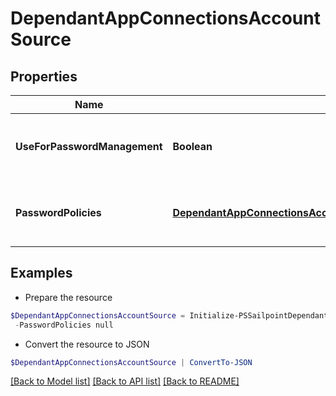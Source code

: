# DependantAppConnectionsAccountSource
## Properties

Name | Type | Description | Notes
------------ | ------------- | ------------- | -------------
**UseForPasswordManagement** | **Boolean** | Use this Account Source for password management | [optional] [default to $false]
**PasswordPolicies** | [**DependantAppConnectionsAccountSourcePasswordPoliciesInner[]**](DependantAppConnectionsAccountSourcePasswordPoliciesInner.md) | A list of Password Policies for this Account Source | [optional] 

## Examples

- Prepare the resource
```powershell
$DependantAppConnectionsAccountSource = Initialize-PSSailpointDependantAppConnectionsAccountSource  -UseForPasswordManagement false `
 -PasswordPolicies null
```

- Convert the resource to JSON
```powershell
$DependantAppConnectionsAccountSource | ConvertTo-JSON
```

[[Back to Model list]](../README.md#documentation-for-models) [[Back to API list]](../README.md#documentation-for-api-endpoints) [[Back to README]](../README.md)

